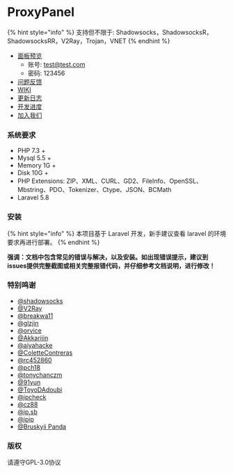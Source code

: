 # ProxyPanel

{% hint style="info" %}
 支持但不限于: Shadowsocks，ShadowsocksR，ShadowsocksRR，V2Ray，Trojan，VNET
{% endhint %}

* [面板预览](https://demo.proxypanel.ml) 
  * 账号: test@test.com
  * 密码: 123456
* [问题反馈](https://github.com/ZBrettonYe/ProxyPanel/issues)
* [WIKI](https://github.com/ZBrettonYe/ProxyPanel/wiki)
* [更新日志](https://github.com/ZBrettonYe/ProxyPanel/wiki/%E6%9B%B4%E6%96%B0%E6%97%A5%E5%BF%97)
* [开发进度](https://github.com/ZBrettonYe/ProxyPanel/projects/2)
* [加入我们](https://t.me/joinchat/GUrO5hZsT3FOd79HAa9pcA)

### 系统要求

* PHP 7.3 +
* Mysql 5.5 +
* Memory 1G +
* Disk 10G +
* PHP Extensions: ZIP、XML、CURL、GD2、FileInfo、OpenSSL、Mbstring、PDO、Tokenizer、Ctype、JSON、BCMath
* Laravel 5.8

### 安装

{% hint style="info" %}
本项目基于 Laravel 开发，新手建议查看 laravel 的环境要求再进行部署。
{% endhint %}

**强调：文档中包含常见的错误与解决，以及安装。如出现错误提示，建议到issues提供完整截图或相关完整报错代码，并仔细参考文档说明，进行修改！**

### 特别鸣谢

* [@shadowsocks](https://github.com/shadowsocks)
* [@V2Ray](https://www.v2ray.com)
* [@breakwa11](https://github.com/breakwa11)
* [@glzjin](https://github.com/esdeathlove)
* [@orvice](https://github.com/orvice)
* [@Akkariiin](https://github.com/shadowsocksrr)
* [@aiyahacke](https://github.com/aiyahacke)
* [@ColetteContreras](https://github.com/ColetteContreras)
* [@rc452860](https://github.com/rc452860)
* [@pch18](https://github.com/pch18)
* [@tonychanczm](https://github.com/tonychanczm)
* [@91yun](https://github.com/91yun)
* [@ToyoDAdoubi](https://github.com/ToyoDAdoubi)
* [@ipcheck](https://ipcheck.need.sh)
* [@cz88](http://www.cz88.net/index.shtml)
* [@ip.sb](https://www.ip.sb)
* [@ipip](https://www.ipip.net)
* [@Bruskyii Panda](https://github.com/ssrpanel)

### 版权

请遵守GPL-3.0协议

